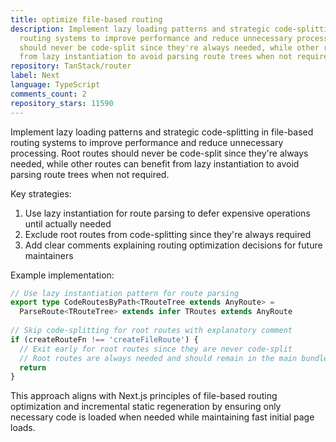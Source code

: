 ```yaml
---
title: optimize file-based routing
description: Implement lazy loading patterns and strategic code-splitting in file-based
  routing systems to improve performance and reduce unnecessary processing. Root routes
  should never be code-split since they're always needed, while other routes can benefit
  from lazy instantiation to avoid parsing route trees when not required.
repository: TanStack/router
label: Next
language: TypeScript
comments_count: 2
repository_stars: 11590
---
```


Implement lazy loading patterns and strategic code-splitting in file-based routing systems to improve performance and reduce unnecessary processing. Root routes should never be code-split since they're always needed, while other routes can benefit from lazy instantiation to avoid parsing route trees when not required.

Key strategies:
1. Use lazy instantiation for route parsing to defer expensive operations until actually needed
2. Exclude root routes from code-splitting since they're always required
3. Add clear comments explaining routing optimization decisions for future maintainers

Example implementation:
```typescript
// Use lazy instantiation pattern for route parsing
export type CodeRoutesByPath<TRouteTree extends AnyRoute> =
  ParseRoute<TRouteTree> extends infer TRoutes extends AnyRoute
  
// Skip code-splitting for root routes with explanatory comment
if (createRouteFn !== 'createFileRoute') {
  // Exit early for root routes since they are never code-split
  // Root routes are always needed and should remain in the main bundle
  return
}
```

This approach aligns with Next.js principles of file-based routing optimization and incremental static regeneration by ensuring only necessary code is loaded when needed while maintaining fast initial page loads.